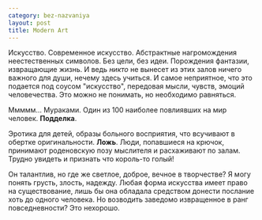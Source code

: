 ```yaml
--- 
category: bez-nazvaniya
layout: post
title: Modern Art
---
```

Искусство. Современное искусство.
Абстрактные нагромождения неестественных символов. Без цели, без идеи. Порождения фантазии, извращающие жизнь.
И ведь <em>никто</em> не вынесет из этих залов ничего важного для души, нечему здесь учиться.
И самое неприятное, что это подается под соусом "искусство", передовая мысли, чувств, эмоций человечества.
Это можно не понимать, но необходимо равняться.

Ммммм... Мураками. Один из 100 наиболее повлиявших на мир человек. <strong>Подделка</strong>.

Эротика для детей, образы больного восприятия, что всучивают в обертке оригинальности. <strong>Ложь</strong>.
Люди, попавшиеся на крючок, принимают роденовскую позу мыслителя и расхаживают по залам. Трудно увидеть и признать что король-то голый!

Он талантлив, но где же светлое, доброе, вечное в творчестве? Я могу понять грусть, злость, надежду. Любая форма искусства имеет
право на существование, лишь бы она обладала средством донести послание хоть до одного человека. Но возводить заведомо извращенное
в ранг повседневности? Это нехорошо.
